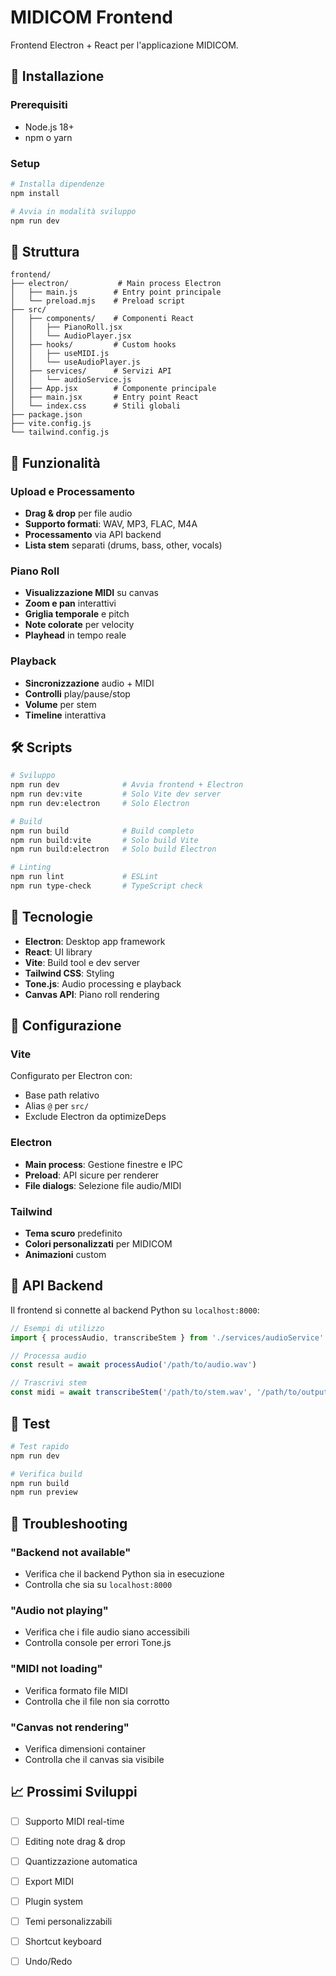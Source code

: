 # MIDICOM Frontend

Frontend Electron + React per l'applicazione MIDICOM.

## 🚀 Installazione

### Prerequisiti
- Node.js 18+
- npm o yarn

### Setup
```bash
# Installa dipendenze
npm install

# Avvia in modalità sviluppo
npm run dev
```

## 📁 Struttura

```
frontend/
├── electron/           # Main process Electron
│   ├── main.js        # Entry point principale
│   └── preload.mjs    # Preload script
├── src/
│   ├── components/    # Componenti React
│   │   ├── PianoRoll.jsx
│   │   └── AudioPlayer.jsx
│   ├── hooks/         # Custom hooks
│   │   ├── useMIDI.js
│   │   └── useAudioPlayer.js
│   ├── services/      # Servizi API
│   │   └── audioService.js
│   ├── App.jsx        # Componente principale
│   ├── main.jsx       # Entry point React
│   └── index.css      # Stili globali
├── package.json
├── vite.config.js
└── tailwind.config.js
```

## 🎵 Funzionalità

### Upload e Processamento
- **Drag & drop** per file audio
- **Supporto formati**: WAV, MP3, FLAC, M4A
- **Processamento** via API backend
- **Lista stem** separati (drums, bass, other, vocals)

### Piano Roll
- **Visualizzazione MIDI** su canvas
- **Zoom e pan** interattivi
- **Griglia temporale** e pitch
- **Note colorate** per velocity
- **Playhead** in tempo reale

### Playback
- **Sincronizzazione** audio + MIDI
- **Controlli** play/pause/stop
- **Volume** per stem
- **Timeline** interattiva

## 🛠 Scripts

```bash
# Sviluppo
npm run dev              # Avvia frontend + Electron
npm run dev:vite         # Solo Vite dev server
npm run dev:electron     # Solo Electron

# Build
npm run build            # Build completo
npm run build:vite       # Solo build Vite
npm run build:electron   # Solo build Electron

# Linting
npm run lint             # ESLint
npm run type-check       # TypeScript check
```

## 🎨 Tecnologie

- **Electron**: Desktop app framework
- **React**: UI library
- **Vite**: Build tool e dev server
- **Tailwind CSS**: Styling
- **Tone.js**: Audio processing e playback
- **Canvas API**: Piano roll rendering

## 🔧 Configurazione

### Vite
Configurato per Electron con:
- Base path relativo
- Alias `@` per `src/`
- Exclude Electron da optimizeDeps

### Electron
- **Main process**: Gestione finestre e IPC
- **Preload**: API sicure per renderer
- **File dialogs**: Selezione file audio/MIDI

### Tailwind
- **Tema scuro** predefinito
- **Colori personalizzati** per MIDICOM
- **Animazioni** custom

## 🎯 API Backend

Il frontend si connette al backend Python su `localhost:8000`:

```javascript
// Esempi di utilizzo
import { processAudio, transcribeStem } from './services/audioService'

// Processa audio
const result = await processAudio('/path/to/audio.wav')

// Trascrivi stem
const midi = await transcribeStem('/path/to/stem.wav', '/path/to/output.mid')
```

## 🧪 Test

```bash
# Test rapido
npm run dev

# Verifica build
npm run build
npm run preview
```

## 🐛 Troubleshooting

### "Backend not available"
- Verifica che il backend Python sia in esecuzione
- Controlla che sia su `localhost:8000`

### "Audio not playing"
- Verifica che i file audio siano accessibili
- Controlla console per errori Tone.js

### "MIDI not loading"
- Verifica formato file MIDI
- Controlla che il file non sia corrotto

### "Canvas not rendering"
- Verifica dimensioni container
- Controlla che il canvas sia visibile

## 📈 Prossimi Sviluppi

- [ ] Supporto MIDI real-time
- [ ] Editing note drag & drop
- [ ] Quantizzazione automatica
- [ ] Export MIDI
- [ ] Plugin system
- [ ] Temi personalizzabili
- [ ] Shortcut keyboard
- [ ] Undo/Redo






